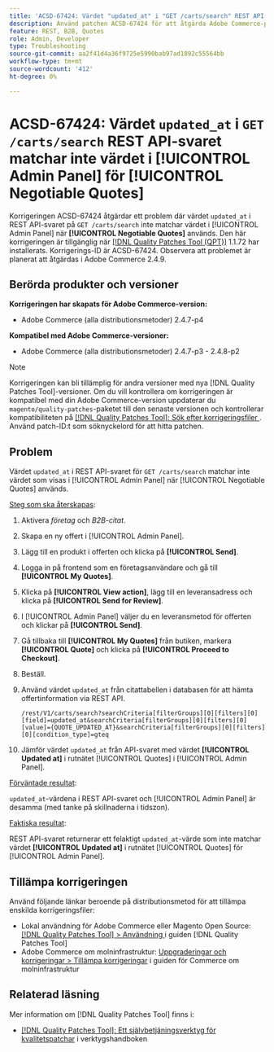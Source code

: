 ```yaml
---
title: 'ACSD-67424: Värdet "updated_at" i "GET /carts/search" REST API-svar matchar inte värdet i [!UICONTROL Admin Panel] för [!UICONTROL Negotiable Quotes]'
description: Använd patchen ACSD-67424 för att åtgärda Adobe Commerce-problemet där värdet "updated_at" i REST-API:t "GET /carts/search" inte matchar värdet i [!UICONTROL Admin Panel] när [!UICONTROL Negotiable Quotes] används.
feature: REST, B2B, Quotes
role: Admin, Developer
type: Troubleshooting
source-git-commit: aa2f41d4a36f9725e5990bab97ad1892c55564bb
workflow-type: tm+mt
source-wordcount: '412'
ht-degree: 0%

---
```



# ACSD-67424: Värdet `updated_at` i `GET /carts/search` REST API-svaret matchar inte värdet i [!UICONTROL Admin Panel] för [!UICONTROL Negotiable Quotes]

Korrigeringen ACSD-67424 åtgärdar ett problem där värdet `updated_at` i REST API-svaret på `GET /carts/search` inte matchar värdet i [!UICONTROL Admin Panel] när **[!UICONTROL Negotiable Quotes]** används. Den här korrigeringen är tillgänglig när [[!DNL Quality Patches Tool (QPT)]](/help/tools/quality-patches-tool/quality-patches-tool-to-self-serve-quality-patches.md) 1.1.72 har installerats. Korrigerings-ID är ACSD-67424. Observera att problemet är planerat att åtgärdas i Adobe Commerce 2.4.9.

## Berörda produkter och versioner

**Korrigeringen har skapats för Adobe Commerce-version:**

* Adobe Commerce (alla distributionsmetoder) 2.4.7-p4

**Kompatibel med Adobe Commerce-versioner:**

* Adobe Commerce (alla distributionsmetoder) 2.4.7-p3 - 2.4.8-p2

>[!NOTE]
>
>Korrigeringen kan bli tillämplig för andra versioner med nya [!DNL Quality Patches Tool]-versioner. Om du vill kontrollera om korrigeringen är kompatibel med din Adobe Commerce-version uppdaterar du `magento/quality-patches`-paketet till den senaste versionen och kontrollerar kompatibiliteten på [[!DNL Quality Patches Tool]: Sök efter korrigeringsfiler ](https://experienceleague.adobe.com/tools/commerce-quality-patches/index.html). Använd patch-ID:t som söknyckelord för att hitta patchen.

## Problem

Värdet `updated_at` i REST API-svaret för `GET /carts/search` matchar inte värdet som visas i [!UICONTROL Admin Panel] när [!UICONTROL Negotiable Quotes] används.

<u>Steg som ska återskapas</u>:

1. Aktivera *företag* och *B2B-citat*.
1. Skapa en ny offert i [!UICONTROL Admin Panel].
1. Lägg till en produkt i offerten och klicka på **[!UICONTROL Send]**.
1. Logga in på frontend som en företagsanvändare och gå till **[!UICONTROL My Quotes]**.
1. Klicka på **[!UICONTROL View action]**, lägg till en leveransadress och klicka på **[!UICONTROL Send for Review]**.
1. I [!UICONTROL Admin Panel] väljer du en leveransmetod för offerten och klickar på **[!UICONTROL Send]**.
1. Gå tillbaka till **[!UICONTROL My Quotes]** från butiken, markera **[!UICONTROL Quote]** och klicka på **[!UICONTROL Proceed to Checkout]**.
1. Beställ.
1. Använd värdet `updated_at` från citattabellen i databasen för att hämta offertinformation via REST API.

   ```
   /rest/V1/carts/search?searchCriteria[filterGroups][0][filters][0][field]=updated_at&searchCriteria[filterGroups][0][filters][0][value]={QUOTE_UPDATED_AT}&searchCriteria[filterGroups][0][filters][0][condition_type]=gteq
   ```

1. Jämför värdet `updated_at` från API-svaret med värdet **[!UICONTROL Updated at]** i rutnätet [!UICONTROL Quotes] i [!UICONTROL Admin Panel].

<u>Förväntade resultat</u>:

`updated_at`-värdena i REST API-svaret och [!UICONTROL Admin Panel] är desamma (med tanke på skillnaderna i tidszon).

<u>Faktiska resultat</u>:

REST API-svaret returnerar ett felaktigt `updated_at`-värde som inte matchar värdet **[!UICONTROL Updated at]** i rutnätet [!UICONTROL Quotes] för [!UICONTROL Admin Panel].

## Tillämpa korrigeringen

Använd följande länkar beroende på distributionsmetod för att tillämpa enskilda korrigeringsfiler:

* Lokal användning för Adobe Commerce eller Magento Open Source: [[!DNL Quality Patches Tool] > Användning ](/help/tools/quality-patches-tool/usage.md) i guiden [!DNL Quality Patches Tool]
* Adobe Commerce om molninfrastruktur: [Uppgraderingar och korrigeringar > Tillämpa korrigeringar](https://experienceleague.adobe.com/docs/commerce-cloud-service/user-guide/develop/upgrade/apply-patches.html) i guiden för Commerce om molninfrastruktur

## Relaterad läsning

Mer information om [!DNL Quality Patches Tool] finns i:

* [[!DNL Quality Patches Tool]: Ett självbetjäningsverktyg för kvalitetspatchar](/help/tools/quality-patches-tool/quality-patches-tool-to-self-serve-quality-patches.md) i verktygshandboken
